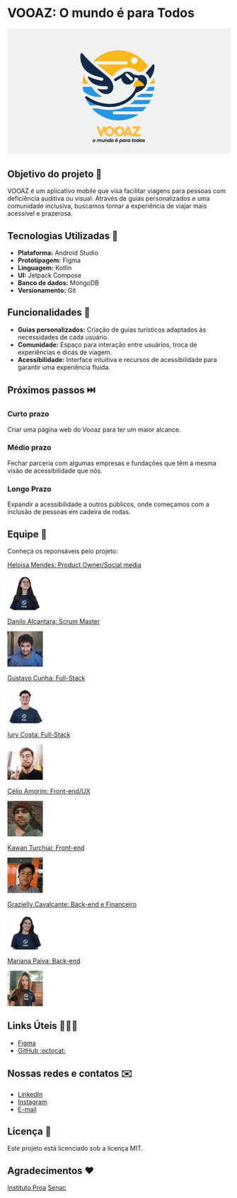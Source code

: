 # VOOAZ: O mundo é para Todos

![logo do vooaz](equipe/abertura.png)

## Objetivo do projeto :round_pushpin:

VOOAZ é um aplicativo mobile que visa facilitar viagens para pessoas com deficiência auditiva ou visual. Através de guias personalizados e uma comunidade inclusiva, buscamos tornar a experiência de viajar mais acessível e prazerosa.

## Tecnologias Utilizadas 📱

* **Plataforma:** Android Studio
* **Prototipagem:** Figma
* **Linguagem:** Kotlin
* **UI:** Jetpack Compose
* **Banco de dados:** MongoDB
* **Versionamento:** Git

## Funcionalidades 🤯

* **Guias personalizados:** Criação de guias turísticos adaptados às necessidades de cada usuário.
* **Comunidade:** Espaço para interação entre usuários, troca de experiências e dicas de viagem.
* **Acessibilidade:** Interface intuitiva e recursos de acessibilidade para garantir uma experiência fluida.

## Próximos passos ⏭️

### Curto prazo

Criar uma página web do Vooaz para ter um maior alcance.

### Médio prazo

Fechar parceria com algumas empresas e fundações que têm a mesma visão de acessibilidade que nós.

### Longo Prazo

Expandir a acessibilidade a outros públicos, onde começamos com a inclusão de pessoas em cadeira de rodas.

## Equipe 🚀

Conheça os reponsáveis pelo projeto:

[Heloisa Mendes: Product Owner/Social media](https://github.com/heloomendess)

![Heloisa Mendes](equipe/avatar-heloisa.jpg)

[Danilo Alcantara: Scrum Master](https://github.com/danalcantara)

![Danilo Alcantara](equipe/avatar-danilo.jpg)

[Gustavo Cunha: Full-Stack](https://github.com/cunhagustavo)

![Gustavo Cunha](equipe/avatar-gustavo.jpg)

[Iury Costa: Full-Stack](https://github.com/IurySven)

![Iury Costa](equipe/avatar-iury.jpg)

[Célio Amorim: Front-end/UX](https://github.com/AmorimCelio)

![Célio Amorim](equipe/avatar-celio.jpg)

[Kawan Turchiai: Front-end](https://github.com/KawanTurchiai)

![Kawan Turchiai](equipe/avatar-kawan.jpg)

[Grazielly Cavalcante: Back-end e Financeiro](https://github.com/Grazy-Cavalcante)

![Grazielly Cavalcante](equipe/avatar-grazyelli.jpg)

[Mariana Paiva: Back-end](https://github.com/marianapa1va)

![Mariana Paiva](equipe/avatar-mariana.jpg)

## Links Úteis 👨🏻‍💻

* [Figma](https://www.figma.com/design/pfqkjOupa5jYwPoLVXwLpS/VOOAZ-DEMODAY)
* [GitHub :octocat:](https://github.com/heloomendess/Vooaz)

## Nossas redes e contatos ✉️

* [LinkedIn](https://www.linkedin.com/company/vooaz})
* [Instagram](https://www.instagram.com/vooaz_)
* [E-mail](mailto:vooaz.mpt@gmail.com)

## Licença 📖

Este projeto está licenciado sob a licença MIT.

## Agradecimentos ❤️

[Instituto Proa](https://www.instagram.com/instituto.proa/)
[Senac](https://www.instagram.com/senactito/)
